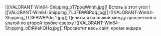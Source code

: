 ![[VALORANT-Win64-Shipping_xT7poqWnhh.jpg]]
Встать в этот угол 
![[VALORANT-Win64-Shipping_TL3FBWBPdq.jpg]]
![[VALORANT-Win64-Shipping_TL3FBWBPdq 1.jpg]]
Целиться палочкой между просветкой и ультой по второй трубке сверху
![[VALORANT-Win64-Shipping_oEtRKehQHq.jpg]]
Просветит весь сайт, кроме андера

